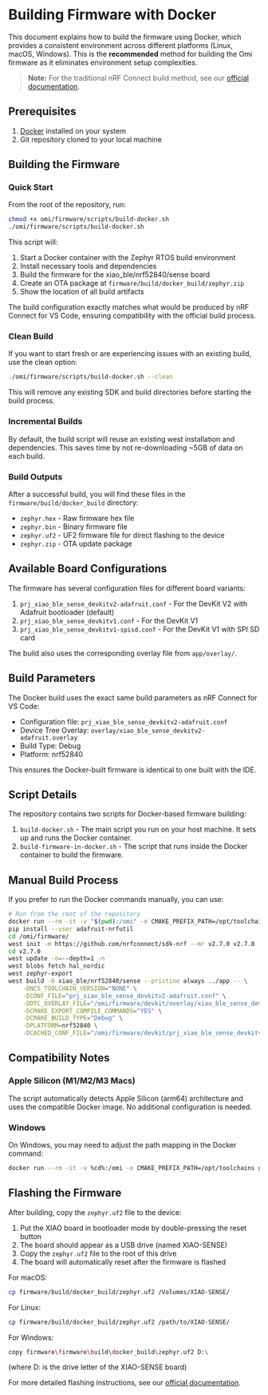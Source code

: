 # Building Firmware with Docker

This document explains how to build the firmware using Docker, which provides a consistent environment across different platforms (Linux, macOS, Windows). This is the **recommended** method for building the Omi firmware as it eliminates environment setup complexities.

> **Note:** For the traditional nRF Connect build method, see our [official documentation](https://docs.omi.me/docs/developer/Compile_firmware).

## Prerequisites

1. [Docker](https://www.docker.com/products/docker-desktop/) installed on your system
2. Git repository cloned to your local machine

## Building the Firmware

### Quick Start

From the root of the repository, run:

```bash
chmod +x omi/firmware/scripts/build-docker.sh
./omi/firmware/scripts/build-docker.sh
```

This script will:
1. Start a Docker container with the Zephyr RTOS build environment
2. Install necessary tools and dependencies
3. Build the firmware for the xiao_ble/nrf52840/sense board
4. Create an OTA package at `firmware/build/docker_build/zephyr.zip`
5. Show the location of all build artifacts

The build configuration exactly matches what would be produced by nRF Connect for VS Code, ensuring compatibility with the official build process.

### Clean Build

If you want to start fresh or are experiencing issues with an existing build, use the clean option:

```bash
./omi/firmware/scripts/build-docker.sh --clean
```

This will remove any existing SDK and build directories before starting the build process.

### Incremental Builds

By default, the build script will reuse an existing west installation and dependencies. This saves time by not re-downloading ~5GB of data on each build.

### Build Outputs

After a successful build, you will find these files in the `firmware/build/docker_build` directory:

- `zephyr.hex` - Raw firmware hex file
- `zephyr.bin` - Binary firmware file
- `zephyr.uf2` - UF2 firmware file for direct flashing to the device
- `zephyr.zip` - OTA update package

## Available Board Configurations

The firmware has several configuration files for different board variants:

1. `prj_xiao_ble_sense_devkitv2-adafruit.conf` - For the DevKit V2 with Adafruit bootloader (default)
2. `prj_xiao_ble_sense_devkitv1.conf` - For the DevKit V1
3. `prj_xiao_ble_sense_devkitv1-spisd.conf` - For the DevKit V1 with SPI SD card

The build also uses the corresponding overlay file from `app/overlay/`.

## Build Parameters

The Docker build uses the exact same build parameters as nRF Connect for VS Code:
- Configuration file: `prj_xiao_ble_sense_devkitv2-adafruit.conf`
- Device Tree Overlay: `overlay/xiao_ble_sense_devkitv2-adafruit.overlay`
- Build Type: Debug
- Platform: nrf52840

This ensures the Docker-built firmware is identical to one built with the IDE.

## Script Details

The repository contains two scripts for Docker-based firmware building:

1. `build-docker.sh` - The main script you run on your host machine. It sets up and runs the Docker container.
2. `build-firmware-in-docker.sh` - The script that runs inside the Docker container to build the firmware.

## Manual Build Process

If you prefer to run the Docker commands manually, you can use:

```bash
# Run from the root of the repository
docker run --rm -it -v "$(pwd):/omi" -e CMAKE_PREFIX_PATH=/opt/toolchains -e PATH="/root/.local/bin:$PATH" ghcr.io/zephyrproject-rtos/ci bash
pip install --user adafruit-nrfutil
cd /omi/firmware/
west init -m https://github.com/nrfconnect/sdk-nrf --mr v2.7.0 v2.7.0
cd v2.7.0
west update -o=--depth=1 -n
west blobs fetch hal_nordic
west zephyr-export
west build -b xiao_ble/nrf52840/sense --pristine always ../app -- \
    -DNCS_TOOLCHAIN_VERSION="NONE" \
    -DCONF_FILE="prj_xiao_ble_sense_devkitv2-adafruit.conf" \
    -DDTC_OVERLAY_FILE="/omi/firmware/devkit/overlay/xiao_ble_sense_devkitv2-adafruit.overlay" \
    -DCMAKE_EXPORT_COMPILE_COMMANDS="YES" \
    -DCMAKE_BUILD_TYPE="Debug" \
    -DPLATFORM=nrf52840 \
    -DCACHED_CONF_FILE="/omi/firmware/devkit/prj_xiao_ble_sense_devkitv2-adafruit.conf"
```

## Compatibility Notes

### Apple Silicon (M1/M2/M3 Macs)

The script automatically detects Apple Silicon (arm64) architecture and uses the compatible Docker image. No additional configuration is needed.

### Windows

On Windows, you may need to adjust the path mapping in the Docker command:

```bash
docker run --rm -it -v %cd%:/omi -e CMAKE_PREFIX_PATH=/opt/toolchains ghcr.io/zephyrproject-rtos/ci bash
```

## Flashing the Firmware

After building, copy the `zephyr.uf2` file to the device:

1. Put the XIAO board in bootloader mode by double-pressing the reset button
2. The board should appear as a USB drive (named XIAO-SENSE)
3. Copy the `zephyr.uf2` file to the root of this drive
4. The board will automatically reset after the firmware is flashed

For macOS:
```bash
cp firmware/build/docker_build/zephyr.uf2 /Volumes/XIAO-SENSE/
```

For Linux:
```bash
cp firmware/build/docker_build/zephyr.uf2 /path/to/XIAO-SENSE/
```

For Windows:
```bash
copy firmware\firmware\build\docker_build\zephyr.uf2 D:\
```
(where D: is the drive letter of the XIAO-SENSE board)

For more detailed flashing instructions, see our [official documentation](https://docs.omi.me/docs/get_started/Flash_device).
